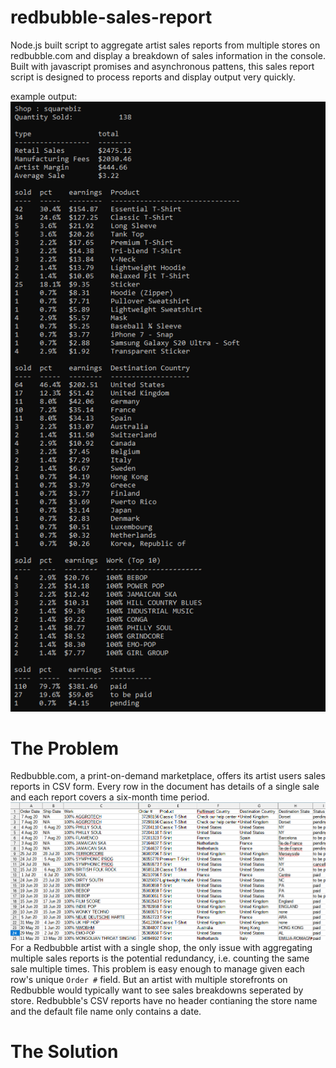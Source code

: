 # redbubble-sales-report
Node.js built script to aggregate artist sales reports from multiple stores on redbubble.com and display a breakdown of sales information in the console. Built with javascript promises and asynchronous pattens, this sales report script is designed to process reports and display output very quickly.

example output:<br>
![alt text](https://github.com/mccartymv/redbubble-sales-report/blob/main/squarebiz-earnings.png?raw=true)

# The Problem
Redbubble.com, a print-on-demand marketplace, offers its artist users sales reports in CSV form. Every row in the document has details of a single sale and each report covers a six-month time period.<br>
![alt text](https://github.com/mccartymv/redbubble-sales-report/blob/main/sales-report-screenshot.png?raw=true)<br>
For a Redbubble artist with a single shop, the only issue with aggregating multiple sales reports is the potential redundancy, i.e. counting the same sale multiple times. This problem is easy enough to manage given each row's unique `Order #` field. But an artist with multiple storefronts on Redbubble would typically want to see sales breakdowns seperated by store. Redbubble's CSV reports have no header contianing the store name and the default file name only contains a date.

# The Solution
